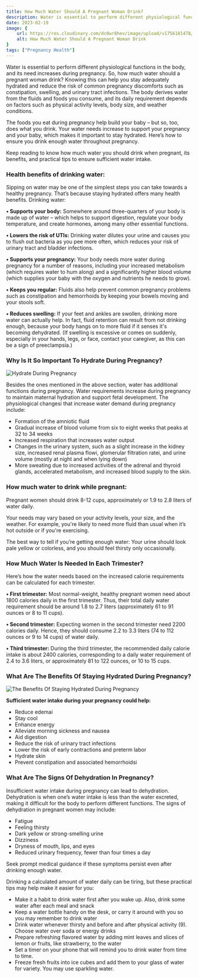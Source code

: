 ```yaml
---
title: How Much Water Should A Pregnant Woman Drink?
description: Water is essential to perform different physiological functions in the body, and its need increases during pregnancy. So, how much water should a pregnant woman drink? Knowing this can help you stay adequately hydrated a...
date: 2023-02-19
image: {
    url: https://res.cloudinary.com/dc0wr8hev/image/upload/v1756181478/How_Much_Water_Should_A_Pregnant_Woman_Drink_qtc6vt.jpg ,
    alt: How Much Water Should A Pregnant Woman Drink
}
tags: ["Pregnancy Health"]
---
```

Water is essential to perform different physiological functions in the body, and its need increases during pregnancy. So, how much water should a pregnant woman drink? Knowing this can help you stay adequately hydrated and reduce the risk of common pregnancy discomforts such as constipation, swelling, and urinary tract infections. The body derives water from the fluids and foods you consume, and its daily requirement depends on factors such as physical activity levels, body size, and weather conditions.

The foods you eat during pregnancy help build your baby – but so, too, does what you drink. Your water needs increase to support your pregnancy and your baby, which makes it important to stay hydrated. Here’s how to ensure you drink enough water throughout pregnancy.

Keep reading to know how much water you should drink when pregnant, its benefits, and practical tips to ensure sufficient water intake.
 

### Health benefits of drinking water:

Sipping on water may be one of the simplest steps you can take towards a healthy pregnancy. That’s because staying hydrated offers many health benefits. Drinking water:

**• Supports your body:** Somewhere around three-quarters of your body is made up of water – which helps to support digestion, regulate your body temperature, and create hormones, among many other essential functions.


**• Lowers the risk of UTIs:** Drinking water dilutes your urine and causes you to flush out bacteria as you pee more often, which reduces your risk of urinary tract and bladder infections.


**• Supports your pregnancy:** Your body needs more water during pregnancy for a number of reasons, including your increased metabolism (which requires water to hum along) and a significantly higher blood volume (which supplies your baby with the oxygen and nutrients he needs to grow).


**• Keeps you regular:** Fluids also help prevent common pregnancy problems such as constipation and hemorrhoids by keeping your bowels moving and your stools soft.


**• Reduces swelling:** If your feet and ankles are swollen, drinking more water can actually help. In fact, fluid retention can result from not drinking enough, because your body hangs on to more fluid if it senses it's becoming dehydrated. (If swelling is excessive or comes on suddenly, especially in your hands, legs, or face, contact your caregiver, as this can be a sign of preeclampsia.)
 

### Why Is It So Important To Hydrate During Pregnancy? 

![Hydrate During Pregnancy](https://img1.wsimg.com/isteam/ip/7d906beb-bc9b-4377-9b06-b22a3566899c/images.jpeg-93-1b15513.jpg/:/rs=w:1280)

Besides the ones mentioned in the above section, water has additional functions during pregnancy. Water requirements increase during pregnancy to maintain maternal hydration and support fetal development. The physiological changesi that increase water demand during pregnancy include:

- Formation of the amniotic fluid
- Gradual increase of blood volume from six to eight weeks that peaks at 32 to 34 weeks
- Increased respiration that increases water output
- Changes in the urinary system, such as a slight increase in the kidney size, increased renal plasma flowi, glomerular filtration ratei, and urine volume (mostly at night and when lying down)
- More sweating due to increased activities of the adrenal and thyroid glands, accelerated metabolism, and increased blood supply to the skin.

### How much water to drink while pregnant:

Pregnant women should drink 8-12 cups, approximately  or 1.9 to 2.8 liters of water daily.

Your needs may vary based on your activity levels, your size, and the weather. For example, you're likely to need more fluid than usual when it’s hot outside or if you're exercising.

The best way to tell if you’re getting enough water: Your urine should look pale yellow or colorless, and you should feel thirsty only occasionally.
 

### How Much Water Is Needed In Each Trimester? 



Here’s how the water needs based on the increased calorie requirements can be calculated for each trimester.

**• First trimester:** Most normal-weight, healthy pregnant women need about 1800 calories daily in the first trimester. Thus, their total daily water requirement should be around 1.8 to 2.7 liters (approximately 61 to 91 ounces or 8 to 11 cups).

**• Second trimester:** Expecting women in the second trimester need  2200 calories daily. Hence, they should consume 2.2 to 3.3 liters (74 to 112 ounces or 9 to 14 cups) of water daily.

**• Third trimester:** During the third trimester, the recommended daily calorie intake is about 2400 calories, corresponding to a daily water requirement of 2.4 to 3.6 liters, or approximately 81 to 122 ounces, or 10 to 15 cups.
 

### What Are The Benefits Of Staying Hydrated During Pregnancy? 

![The Benefits Of Staying Hydrated During Pregnancy](https://img1.wsimg.com/isteam/ip/7d906beb-bc9b-4377-9b06-b22a3566899c/images.jpeg-94.jpg/:/cr=t:0%25,l:0%25,w:100%25,h:100%25/rs=w:1280)

**Sufficient water intake during your pregnancy could help:**

- Reduce edemai
- Stay cool
- Enhance energy
- Alleviate morning sickness and nausea
- Aid digestion
- Reduce the risk of urinary tract infections
- Lower the risk of early contractions and preterm labor
- Hydrate skin
- Prevent constipation and associated hemorrhoidsi

### What Are The Signs Of Dehydration In Pregnancy?

Insufficient water intake during pregnancy can lead to dehydration. Dehydration is when one’s water intake is less than the water excreted, making it difficult for the body to perform different functions. The signs of dehydration in pregnant women may include:

- Fatigue
- Feeling thirsty
- Dark yellow or strong-smelling urine
- Dizziness
- Dryness of mouth, lips, and eyes
- Reduced urinary frequency, fewer than four times a day

Seek prompt medical guidance if these symptoms persist even after drinking enough water.

Drinking a calculated amount of water daily can be tiring, but these practical tips may help make it easier for you:

- Make it a habit to drink water first after you wake up. Also, drink some water after each meal and snack
- Keep a water bottle handy on the desk, or carry it around with you so you may remember to drink water
- Drink water whenever thirsty and before and after physical activity (9). Choose water over soda or energy drinks
- Prepare refreshing flavored water by adding mint leaves and slices of lemon or fruits, like strawberry, to the water
- Set a timer on your phone that will remind you to drink water from time to time.
- Freeze fresh fruits into ice cubes and add them to your glass of water for variety. You may use sparkling water.